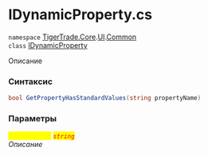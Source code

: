 
# IDynamicProperty.cs
`namespace` [TigerTrade.Core](../../../TigerTrade.Core.md).[UI](../../../TigerTrade.Core/UI.md).[Common](../../../TigerTrade.Core/UI/Common.md)  
    `class` [IDynamicProperty](../../IDynamicProperty.cs.md)

Описание

### Синтаксис
```csharp
bool GetPropertyHasStandardValues(string propertyName)
```

### Параметры  
<mark style="color:yellow;">`propertyName`</mark> <mark style="color:red;">*`string`*</mark>  
 *Описание*  
  

                    
                    